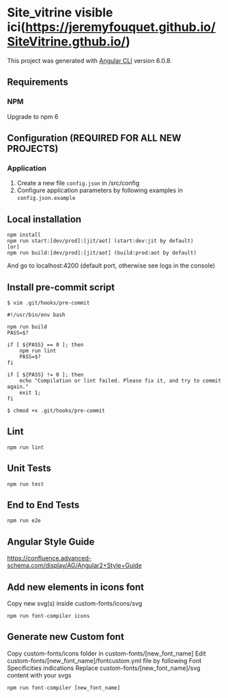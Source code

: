 # Site_vitrine visible ici(https://jeremyfouquet.github.io/SiteVitrine.gthub.io/)

This project was generated with [Angular CLI](https://github.com/angular/angular-cli) version 6.0.8.


## Requirements

### NPM
Upgrade to npm 6

## Configuration (REQUIRED FOR ALL NEW PROJECTS)

### Application
1. Create a new file ```config.json``` in /src/config
2. Configure application parameters by following examples in ```config.json.example```

## Local installation
```
npm install
npm run start:[dev/prod]:[jit/aot] (start:dev:jit by default)
[or]
npm run build:[dev/prod]:[jit/aot] (build:prod:aot by default)
```
And go to localhost:4200 (default port, otherwise see logs in the console)

## Install pre-commit script
```
$ vim .git/hooks/pre-commit
```
```
#!/usr/bin/env bash

npm run build
PASS=$?

if [ ${PASS} == 0 ]; then
    npm run lint
    PASS=$?
fi

if [ ${PASS} != 0 ]; then
    echo "Compilation or lint failed. Please fix it, and try to commit again."
    exit 1;
fi
```
```
$ chmod +x .git/hooks/pre-commit
```

## Lint
```
npm run lint
```

## Unit Tests
```
npm run test
```

## End to End Tests
```
npm run e2e
```

## Angular Style Guide
https://confluence.advanced-schema.com/display/AG/Angular2+Style+Guide

## Add new elements in icons font
Copy new svg(s) inside custom-fonts/icons/svg
```
npm run font-compiler icons
```

## Generate new Custom font
Copy custom-fonts/icons folder in custom-fonts/[new_font_name]
Edit custom-fonts/[new_font_name]/fontcustom.yml file by following Font Specificities indications
Replace custom-fonts/[new_font_name]/svg content with your svgs
```
npm run font-compiler [new_font_name]
```
